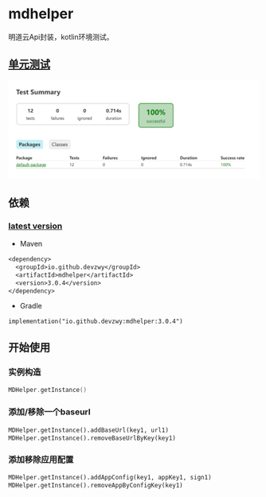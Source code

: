 # mdhelper
明道云Api封装，kotlin环境测试。

## [单元测试](https://github.com/devzwy/mdhelper/tree/main/src/test/kotlin/Test.kt)
![单元测试](https://github.com/devzwy/mdhelper/blob/main/imgs/test.png)

## 依赖
### [latest version](https://central.sonatype.com/artifact/io.github.devzwy/mdhelper)
- Maven
```
<dependency>
  <groupId>io.github.devzwy</groupId>
  <artifactId>mdhelper</artifactId>
  <version>3.0.4</version>
</dependency>
```

- Gradle
```
implementation("io.github.devzwy:mdhelper:3.0.4")
```

## 开始使用
### 实例构造
```kotlin
MDHelper.getInstance()
```
### 添加/移除一个baseurl
```
MDHelper.getInstance().addBaseUrl(key1, url1)
MDHelper.getInstance().removeBaseUrlByKey(key1)
```
### 添加移除应用配置
```
MDHelper.getInstance().addAppConfig(key1, appKey1, sign1)
MDHelper.getInstance().removeAppByConfigKey(key1)
```